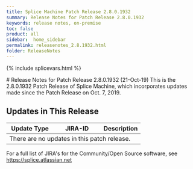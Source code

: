 ```yaml
---
title: Splice Machine Patch Release 2.8.0.1932
summary: Release Notes for Patch Release 2.8.0.1932
keywords: release notes, on-premise
toc: false
product: all
sidebar:  home_sidebar
permalink: releasenotes_2.8.1932.html
folder: ReleaseNotes
---
```

{% include splicevars.html %}
<section>
<div class="TopicContent" data-swiftype-index="true" markdown="1">
# Release Notes for Patch Release 2.8.0.1932 (21-Oct-19)
This is the 2.8.0.1932 Patch Release of Splice Machine, which incorporates updates made since the Patch Release on Oct. 7, 2019.

## Updates in This Release
<table>
    <col width="125px" />
    <col width="125px" />
    <col />
    <thead>
        <tr>
            <th>Update Type</th>
            <th>JIRA-ID</th>
            <th>Description</th>
        </tr>
    </thead>
    <tbody>
        <tr>
            <td colspan="3">There are no updates in this patch release.</td>
        </tr>
    </tbody>
</table>

For a full list of JIRA's for the Community/Open Source software, see <https://splice.atlassian.net>

</div>
</section>
